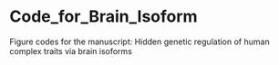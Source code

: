 # Code_for_Brain_Isoform
Figure codes for the manuscript: Hidden genetic regulation of human complex traits via brain isoforms
